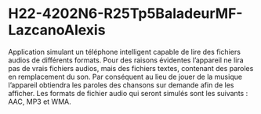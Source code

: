 # H22-4202N6-R25Tp5BaladeurMF-LazcanoAlexis
Application simulant un téléphone intelligent capable de lire des fichiers audios de différents formats. Pour des raisons évidentes l’appareil ne lira pas de vrais fichiers audios, mais des fichiers textes, contenant des paroles en remplacement du son. Par conséquent au lieu de jouer de la musique l’appareil obtiendra les paroles des chansons sur demande afin de les afficher. Les formats de fichier audio qui seront simulés sont les suivants : AAC, MP3 et WMA. 
